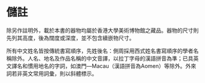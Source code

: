 # 儲註  

除另作註明外，載於本書的器物均屬於香港大學美術博物館之藏品。器物的尺寸則先列其高度，後為闊度或深度，並不包含續嵌物尺寸。  

所有中文姓名皆按傳統書寫順序，先姓後名：側周採用西式姓名書寫順序的學者名稱除外。人名、地名及作品名稱的中文音譯，以拉丁字母的漢語拼音為準；已具英文譯名和慣用地名的字詞，如澳門—Macau（漢語拼音為Aomen）等除外。外來詞若非英文常用詞彙，則以斜體標示。